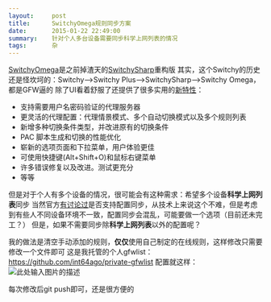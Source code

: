 ```yaml
---
layout:     post
title:      SwitchyOmega规则同步方案
date:       2015-01-22 22:49:00
summary:    针对个人多台设备需要同步科学上网列表的情况
tags:       杂
---
```


[SwitchyOmega][1]是之前掉渣天的[SwitchySharp][2]重构版
其实，这个Switchy的历史还是怪坎坷的：Switchy-->Switchy Plus-->SwitchySharp-->Switchy Omega，都是GFW逼的
除了UI看着舒服了还提供了很多实用的[新特性][3]：

 - 支持需要用户名密码验证的代理服务器
 - 更灵活的代理配置：代理情景模式、多个自动切换模式以及多个规则列表
 - 新增多种切换条件类型，并改进原有的切换条件
 - PAC 脚本生成和切换的性能优化
 - 崭新的选项页面和下拉菜单，用户体验更佳
 - 可使用快捷键(Alt+Shift+O)和鼠标右键菜单
 - 许多错误修复以及改进。测试更充分
 - 等等

但是对于个人有多个设备的情况，很可能会有这种需求：希望多个设备**科学上网列表**同步
当然官方[有讨论过][4]是否支持配置同步，从技术上来说这个不难，但是考虑到有些人不同设备环境不一致，配置同步会混乱，可能要做一个选项（目前还未完工？）
但是，如果不需要同步除**科学上网列表**以外的配置呢？

我的做法是清空手动添加的规则，**仅仅**使用自己制定的在线规则，这样修改只需要修改一个文件即可
这是我托管的个人gfwlist：https://github.com/int64ago/private-gfwlist
配置就这样：
![此处输入图片的描述][5]

每次修改后git push即可，还是很方便的

  [1]: https://chrome.google.com/webstore/detail/proxy-switchyomega/padekgcemlokbadohgkifijomclgjgif
  [2]: https://chrome.google.com/webstore/detail/proxy-switchysharp/dpplabbmogkhghncfbfdeeokoefdjegm
  [3]: https://github.com/FelisCatus/SwitchyOmega/wiki/SwitchyOmega-%E6%96%B0%E5%8A%9F%E8%83%BD
  [4]: https://github.com/FelisCatus/SwitchyOmega/issues/7
  [5]: http://int64ago.qiniudn.com/o_19c91n3akuhs1m8aut1qt01upq9.png
